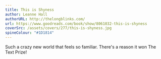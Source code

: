 ```yaml
---
title: This is Shyness
author: Leanne Hall
authorURL: http://thelongblinks.com/
url: https://www.goodreads.com/book/show/8061032-this-is-shyness
coverSrc: /assets/covers/277/this-is-shyness.jpg
spineColour: "#1D1814"
---
```


Such a crazy new world that feels so familiar. There's a reason it won The Text Prize!
